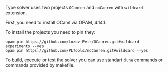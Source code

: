 Type solver uses two projects `OCanren` and `noCanren` with `wildcard` extension.

First, you need to install OCaml via OPAM, 4.14.1.

To install the projects you need to pin they:

    opam pin https://github.com/Lozov-Petr/OCanren.git#wildcard-experiments --yes
    opam pin https://github.com/PLTools/noCanren.git#wildcard --yes

To build, execute or test the solver you can use standart `dune` commands or commands provided by makefile.